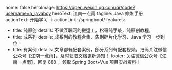 home: false
heroImage: https://open.weixin.qq.com/qr/code?username=a_javaboy
heroText: 江南一点雨
tagline: Java 修炼手册
actionText: 开始学习 →
actionLink: /springboot/
features:
- title: 纯原创
  details: 不做互联网的搬运工，松哥纯手敲，纯原创教程。
- title: 成系列
  details: 成系列的教程合集，告别碎片化学习，Java 学习一步到位！
- title: 有案例
  details: 文章都有配套案例，部分系列有配套视频，扫码关注微信公众号【江南一点雨】，及时获取文档更新通知！
footer: 关注微信公众号【江南一点雨】，回复 888 ，领取 Spring Boot+Vue 项目实战资料！
